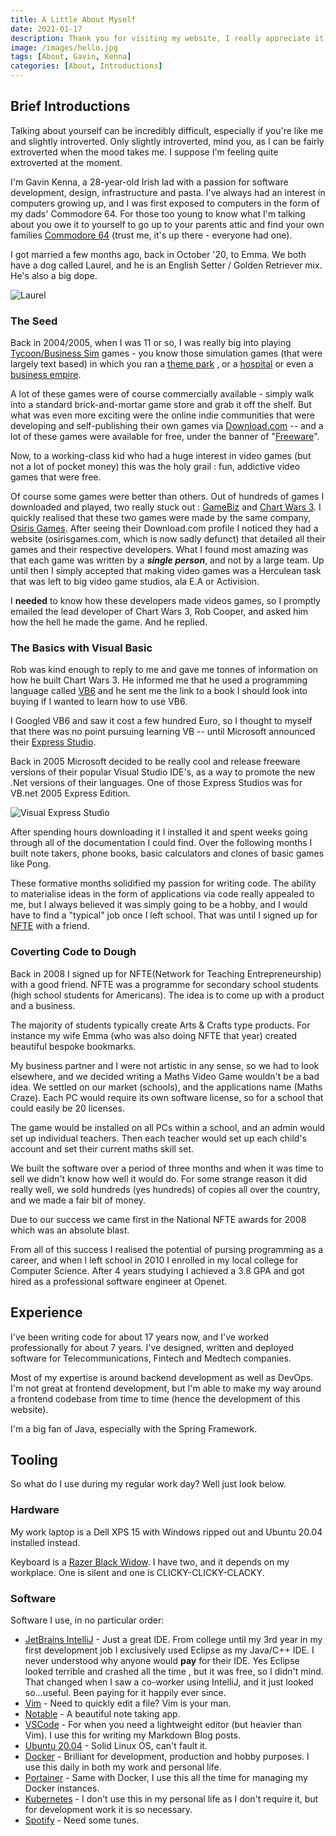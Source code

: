```yaml
---
title: A Little About Myself
date: 2021-01-17
description: Thank you for visiting my website, I really appreciate it. As a thank you the least I could do is to let you know a little about myself.
image: /images/hello.jpg
tags: [About, Gavin, Kenna]
categories: [About, Introductions]
---
```


## Brief Introductions

Talking about yourself can be incredibly difficult, especially if you're like me and slightly introverted. Only slightly introverted, mind you, as I can be fairly extroverted when the mood takes me. I suppose I'm feeling quite extroverted at the moment.

I'm Gavin Kenna, a 28-year-old Irish lad with a passion for software development, design, infrastructure and pasta. I've always had an interest in computers growing up, and I was first exposed to computers in the form of my dads' Commodore 64. For those too young to know what I'm talking about you owe it to yourself to go up to your parents attic and find your own families [Commodore 64](https://en.wikipedia.org/wiki/Commodore_64) (trust me, it's up there - everyone had one).

I got married a few months ago, back in October '20, to Emma. We both have a dog called Laurel, and he is an English Setter / Golden Retriever mix. He's also a big dope.

![Laurel](/images/laurel.jpg?centerme)

### The Seed

Back in 2004/2005, when I was 11 or so,  I was really big into playing [Tycoon/Business Sim](https://en.wikipedia.org/wiki/Business_simulation_game) games - you know those simulation games (that were largely text based) in which you ran a [theme park](https://en.wikipedia.org/wiki/Theme_Park_(video_game)) , or a [hospital](https://en.wikipedia.org/wiki/Theme_Hospital) or even a [business empire](https://en.wikipedia.org/wiki/Capitalism_II).

A lot of these games were of course commercially available - simply walk into a standard brick-and-mortar game store and grab it off the shelf. But what was even more exciting were the online indie communities that were developing and self-publishing their own games via [Download.com](https://download.com) -- and a lot of these games were available for free, under the banner of "[Freeware](https://en.wikipedia.org/wiki/Freeware)".

Now, to a working-class kid who had a huge interest in video games (but not a lot of pocket money) this was the holy grail : fun, addictive video games that were free.

Of course some games were better than others. Out of hundreds of games I downloaded and played, two really stuck out : [GameBiz](https://download.cnet.com/GameBiz-The-Magical-Years/3000-2119_4-10514503.html) and [Chart Wars 3](https://download.cnet.com/Chart-Wars-3/3000-2119_4-10514078.html). I quickly realised that these two games were made by the same company, [Osiris Games](https://download.cnet.com/developer/Osiris%20Games/i-83147/). After seeing their Download.com profile I noticed they had a website (osirisgames.com, which is now sadly defunct) that detailed all their games and their respective developers. What I found most amazing was that each game was written by a ***single person***, and not by a large team. Up until then I simply accepted that making video games was a Herculean task that was left to big video game studios, ala E.A or Activision.

I **needed** to know how these developers made videos games, so I promptly emailed the lead developer of Chart Wars 3, Rob Cooper, and asked him how the hell he made the game. And he replied.

### The Basics with Visual Basic

Rob was kind enough to reply to me and gave me tonnes of information on how he built Chart Wars 3. He informed me that he used a programming language called [VB6](https://en.wikipedia.org/wiki/Visual_Basic) and he sent me the link to a book I should look into buying if I wanted to learn how to use VB6.

I Googled VB6 and saw it cost a few hundred Euro, so I thought to myself that there was no point pursuing learning VB -- until Microsoft announced their [Express Studio](https://en.wikipedia.org/wiki/Microsoft_Visual_Studio_Express).

Back in 2005 Microsoft decided to be really cool and release freeware versions of their popular Visual Studio IDE's, as a way to promote the new .Net versions of their languages. One of those Express Studios was for VB.net 2005 Express Edition.

![Visual Express Studio](/images/2005-pro.png?centerme "Visual Express Studio")

After spending hours downloading it I installed it and spent weeks going through all of the documentation I could find. Over the following months I built note takers, phone books, basic calculators and clones of basic games like Pong.

These formative months solidified my passion for writing code. The ability to materialise ideas in the form of applications via code really appealed to me, but I always believed it was simply going to be a hobby, and I would have to find a "typical" job once I left school. That was until I signed up for [NFTE](https://www.foroige.ie/our-work/youth-entrepreneurship/what-foroige-nfte) with a friend.

### Coverting Code to Dough

Back in 2008 I signed up for NFTE(Network for Teaching Entrepreneurship) with a good friend. NFTE was a programme for secondary school students (high school students for Americans). The idea is to come up with a product and a business.

The majority of students typically create Arts & Crafts type products. For instance my wife Emma (who was also doing NFTE that year) created beautiful bespoke bookmarks.

My business partner and I were not artistic in any sense, so we had to look elsewhere, and we decided writing a Maths Video Game wouldn't be a bad idea. We settled on our market (schools), and the applications name (Maths Craze). Each PC would require its own software license, so for a school that could easily be 20 licenses.

The game would be installed on all PCs within a school, and an admin would set up individual teachers. Then each teacher would set up each child's account and set their current maths skill set.

We built the software over a period of three months and when it was time to sell we didn't know how well it would do. For some strange reason it did really well, we sold hundreds (yes hundreds) of copies all over the country, and we made a fair bit of money.

Due to our success we came first in the National NFTE awards for 2008 which was an absolute blast.

From all of this success I realised the potential of pursing programming as a career, and when I left school in 2010 I enrolled in my local college for Computer Science. After 4 years studying I achieved a 3.8 GPA and got hired as a professional software engineer at Openet.

## Experience

I've been writing code for about 17 years now, and I've worked professionally for about 7 years. I've designed, written and deployed software for Telecommunications, Fintech and Medtech companies.

Most of my expertise is around backend development as well as DevOps. I'm not great at frontend development, but I'm able to make my way around a frontend codebase from time to time (hence the development of this website).

I'm a big fan of Java, especially with the Spring Framework.

## Tooling

So what do I use during my regular work day? Well just look below.

### Hardware

My work laptop is a Dell XPS 15 with Windows ripped out and Ubuntu 20.04 installed instead.

Keyboard is a [Razer Black Widow](https://github.com/GavinKenna/razer-blackwidow-ubuntu-keyboard). I have two, and it depends on my workplace. One is silent and one is CLICKY-CLICKY-CLACKY.

### Software

Software I use, in no particular order:

* [JetBrains IntelliJ](https://www.jetbrains.com/idea/) - Just a great IDE. From college until my 3rd year in my first development job I exclusively used Eclipse as my Java/C++ IDE. I never understood why anyone would **pay** for their IDE. Yes Eclipse looked terrible and crashed all the time , but it was free, so I didn't mind. That changed when I saw a co-worker using IntelliJ, and it just looked so...useful. Been paying for it happily ever since.
* [Vim](https://www.vim.org/) - Need to quickly edit a file? Vim is your man.
* [Notable](https://notable.app/) - A beautiful note taking app.
* [VSCode](https://code.visualstudio.com/) - For when you need a lightweight editor (but heavier than Vim). I use this for writing my Markdown Blog posts.
* [Ubuntu 20.04](https://ubuntu.com/) - Solid Linux OS, can't fault it.
* [Docker](https://docker.com) - Brilliant for development, production and hobby purposes. I use this daily in both my work and personal life.
* [Portainer](https://www.portainer.io/) - Same with Docker, I use this all the time for managing my Docker instances.
* [Kubernetes](https://kubernetes.io/) - I don't use this in my personal life as I don't require it, but for development work it is so necessary.
* [Spotify](https://www.spotify.com/ie/download/linux/) - Need some tunes.
